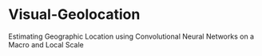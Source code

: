# Visual-Geolocation
Estimating Geographic Location using Convolutional Neural Networks on a Macro and Local Scale
